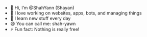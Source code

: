 - 👋 Hi, I’m @ShahYann (Shayan)  
- 👀 I love working on websites, apps, bots, and managing things  
- 🌱 I learn new stuff every day  
- 😄 You can call me: shah-yawn  
- ⚡ Fun fact: Nothing is really free!
